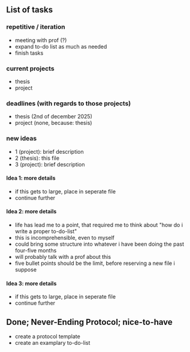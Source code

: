 ## List of tasks
### repetitive / iteration
- meeting with prof (?)
- expand to-do list as much as needed
- finish tasks

### current projects
- thesis
- project

### deadlines (with regards to those projects)
- thesis (2nd of december 2025)
- project (none, because: thesis)

### new ideas
- 1 (project): brief description
- 2 (thesis): this file
- 3 (project): brief description

#### Idea 1: more details
- if this gets to large, place in seperate file
- continue further

#### Idea 2: more details
- life has lead me to a point, that required me to think about "how do i write a proper to-do-list"
- this is incomprehensible, even to myself
- could bring some structure into whatever i have been doing the past four-five months
- will probably talk with a prof about this
- five bullet points should be the limit, before reserving a new file i suppose

#### Idea 3: more details
- if this gets to large, place in seperate file
- continue further

## Done; Never-Ending Protocol; nice-to-have
- create a protocol template
- create an examplary to-do-list
